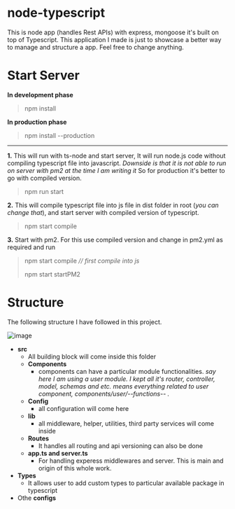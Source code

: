 # node-typescript
This is node app (handles Rest APIs) with express, mongoose it's built on top of Typescript. This application I made is just to showcase a better way to manage and structure a app. Feel free to change anything. 

# Start Server

**In development phase**
> npm install

**In production phase**
>npm install --production
---

**1.** This will run with ts-node and start server, It will run node.js code without compiling typescript file into javascript. *Downside is that it is not able to run on server with pm2 at the time I am writing it* So for production it's better to go with compiled version.  
>npm run start

**2.** This will compile typescript file into js file in dist folder in root (*you can change that*), and start server with compiled version of typescript.
> npm start compile

**3.** Start with pm2. For this use compiled version and change in pm2.yml as required and run
>npm start compile     *// first compile into js*
>
>npm start startPM2

# Structure

The following structure I have followed in this project.

![image](https://drive.google.com/uc?export=view&id=19J3in1YuxeGpPQ86fh9Y-T6NPAzxGnQu)

- **src**
  - All building block will come inside this folder
  - **Components**
    - components can have a particular module functionalities. *say here I am using a user module. I kept all it's router, controller, model, schemas and etc. means everything related to user component, components/user/--functions-- .*
  - **Config**
    - all configuration will come here
  - **lib**
    - all middleware, helper, utilities, third party services will come inside
  - **Routes**
    - It handles all routing and api versioning can also be done
  - **app.ts and server.ts**
    - For handling experess middlewares and server. This is main and origin of this whole work.
- **Types**
  - It allows user to add custom types to particular available package in typescript
- Othe **configs**
